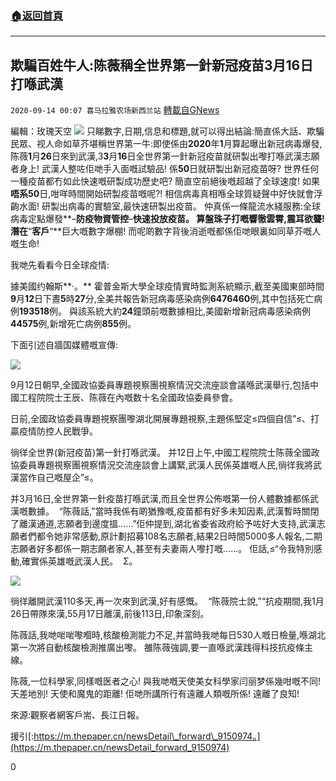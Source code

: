 ###  [:house:返回首頁](https://github.com/ourhimalayas/txt)
---

## 欺騙百姓牛人:陈薇稱全世界第一針新冠疫苗3月16日打喺武漢
`2020-09-14 00:07 喜马拉雅农场新西兰站` [轉載自GNews](https://gnews.org/zh-hant/353669/)

編輯：玫瑰天空
![](https://s3.amazonaws.com/gnews-media-offload/wp-content/uploads/2020/09/13235627/1-50.jpg)
只睇數字,日期,信息和標題,就可以得出結論:簡直係大話、欺騙民眾、视人命如草芥堪稱世界第一牛:即使係由**2020**年**1**月算起曝出新冠病毒爆發,陈薇**1**月**26**日來到武漢,3**3**月**16**日全世界第一針新冠疫苗就研製出嚟打喺武漢志願者身上! 武漢人整咗佢哋手入面嘅試驗品! 係**50**日就研製出新冠疫苗呀? 世界任何一種疫苗都冇如此快速嘅研製成功歷史吧? 簡直空前絕後嘅超越了全球速度! 如果**唔系50**日,咁咩時間開始研製疫苗嘅呢?! 相信病毒真相喺全球質疑聲中好快就會浮齣水面! 研製出病毒的實驗室,最快速研製出疫苗。 仲真係一條龍流水綫服務:全球病毒定點爆發**–**防疫物資管控**–**快速投放疫苗。 算盤珠子打嘅響徹雲霄,震耳欲聾! 潛在**“**客戶**“**巨大嘅數字爆棚! 而呢啲數字背後消逝嘅都係佢哋眼裏如同草芥嘅人嘅生命!

我哋先看看今日全球疫情:

據美國约翰斯**·。** 霍普金斯大學全球疫情實時監測系統顯示,截至美國東部時間**9**月**12**日下晝**5**時**27**分,全美共報告新冠病毒感染病例**6476460**例,其中包括死亡病例**193518**例。 與該系統大約**24**鐘頭前嘅數據相比,美國新增新冠病毒感染病例**44575**例,新增死亡病例**855**例。

下面引述自牆国媒體嘅宣傳:

![](https://s3.amazonaws.com/gnews-media-offload/wp-content/uploads/2020/09/13235653/2-21.jpg)

9月12日朝早,全國政協委員專題視察團視察情況交流座談會議喺武漢舉行,包括中國工程院院士王辰、陈薇在內嘅数十名全國政協委員參會。

日前,全國政協委員專題視察團嚟湖北開展專題視察,主題係堅定≤四個自信”≤、打贏疫情防控人民戰爭。

徜徉全世界(新冠疫苗)第一針打喺武漢。 并12日上午,中國工程院院士陈薇全國政協委員專題視察團視察情況交流座談會上講緊,武漢人民係英雄嘅人民,徜徉我將武漢當作自己嘅屋企”≤。

并3月16日,全世界第一針疫苗打喺武漢,而且全世界公佈嘅第一份人體數據都係武漢嘅數據。  “陈薇話,”當時我係有啲猶豫嘅,疫苗都有好多未知因素,武漢暫時關閉了離漢通道,志願者到邊度搵……”佢仲提到,湖北省委省政府給予咗好大支持,武漢志願者們都令她非常感動,原計劃招募108名志願者,結果2日時間5000多人報名,二期志願者好多都係一期志願者家人,甚至有夫妻兩人嚟打嘅……。 佢話,≤“令我特別感動,確實係英雄嘅武漢人民。  Σ。

![](https://s3.amazonaws.com/gnews-media-offload/wp-content/uploads/2020/09/13235712/3-14.jpg)

徜徉離開武漢110多天,再一次來到武漢,好有感慨。  “陈薇院士說,”“抗疫期間,我1月26日帶隊來漢,55月17日離漢,前後113日,印象深刻。

陈薇話,我哋啱啱嚟嗰時,核酸檢測能力不足,并當時我哋每日530人嘅日檢量,喺湖北第一次將自動核酸檢測推廣出嚟。 雒陈薇強調,要一直喺武漢践得科技抗疫條主線。

陈薇,一位科學家,同樣嘅医者之心! 與我哋嘅天使美女科學家闫丽梦係幾咁嘅不同! 天差地別! 天使和魔鬼的距離! 佢哋所講所行有遠離人類嘅所係! 遠離了良知!

來源:觀察者網客戶耑、長江日報。

援引[:https://m.thepaper.cn/newsDetail\_forward\_9150974。](https://m.thepaper.cn/newsDetail_forward_9150974)

0
